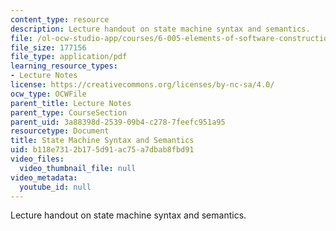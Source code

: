 ```yaml
---
content_type: resource
description: Lecture handout on state machine syntax and semantics.
file: /ol-ocw-studio-app/courses/6-005-elements-of-software-construction-fall-2008/b118e7312b175d91ac75a7dbab8fbd91_MIT6_005f08_lec_state_machine.pdf
file_size: 177156
file_type: application/pdf
learning_resource_types:
- Lecture Notes
license: https://creativecommons.org/licenses/by-nc-sa/4.0/
ocw_type: OCWFile
parent_title: Lecture Notes
parent_type: CourseSection
parent_uid: 3a88398d-2539-09b4-c278-7feefc951a95
resourcetype: Document
title: State Machine Syntax and Semantics
uid: b118e731-2b17-5d91-ac75-a7dbab8fbd91
video_files:
  video_thumbnail_file: null
video_metadata:
  youtube_id: null
---
```

Lecture handout on state machine syntax and semantics.